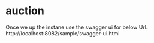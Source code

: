 # auction


Once we up the instane use the swagger ui for below UrL
http://localhost:8082/sample/swagger-ui.html
